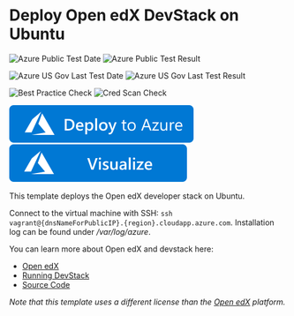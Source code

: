 # Deploy Open edX DevStack on Ubuntu

![Azure Public Test Date](https://azurequickstartsservice.blob.core.windows.net/badges/openedx-devstack-ubuntu/PublicLastTestDate.svg)
![Azure Public Test Result](https://azurequickstartsservice.blob.core.windows.net/badges/openedx-devstack-ubuntu/PublicDeployment.svg)

![Azure US Gov Last Test Date](https://azurequickstartsservice.blob.core.windows.net/badges/openedx-devstack-ubuntu/FairfaxLastTestDate.svg)
![Azure US Gov Last Test Result](https://azurequickstartsservice.blob.core.windows.net/badges/openedx-devstack-ubuntu/FairfaxDeployment.svg)

![Best Practice Check](https://azurequickstartsservice.blob.core.windows.net/badges/openedx-devstack-ubuntu/BestPracticeResult.svg)
![Cred Scan Check](https://azurequickstartsservice.blob.core.windows.net/badges/openedx-devstack-ubuntu/CredScanResult.svg)

[![Deploy To Azure](https://raw.githubusercontent.com/Azure/azure-quickstart-templates/master/1-CONTRIBUTION-GUIDE/images/deploytoazure.svg?sanitize=true)]("https://portal.azure.com/#create/Microsoft.Template/uri/https%3A%2F%2Fraw.githubusercontent.com%2FAzure%2Fazure-quickstart-templates%2Fmaster%2Fopenedx-devstack-ubuntu%2Fazuredeploy.json")  [![Visualize](https://raw.githubusercontent.com/Azure/azure-quickstart-templates/master/1-CONTRIBUTION-GUIDE/images/visualizebutton.svg?sanitize=true)]("http://armviz.io/#/?load=https%3A%2F%2Fraw.githubusercontent.com%2FAzure%2Fazure-quickstart-templates%2Fmaster%2Fopenedx-devstack-ubuntu%2Fazuredeploy.json")

This template deploys the Open edX developer stack on Ubuntu.

Connect to the virtual machine with SSH: `ssh vagrant@{dnsNameForPublicIP}.{region}.cloudapp.azure.com`. Installation log can be found under */var/log/azure*.

You can learn more about Open edX and devstack here:
- [Open edX](https://open.edx.org)
- [Running DevStack](https://openedx.atlassian.net/wiki/display/OpenOPS/Running+Devstack)
- [Source Code](https://github.com/edx/edx-platform)

*Note that this template uses a different license than the [Open edX](https://github.com/edx/edx-platform/blob/master/LICENSE) platform.*


